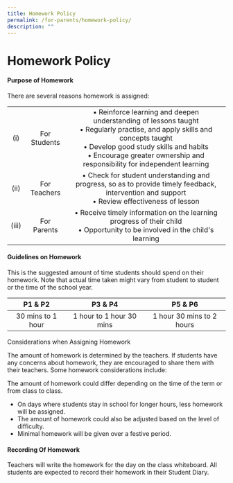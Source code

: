 ```yaml
---
title: Homework Policy
permalink: /for-parents/homework-policy/
description: ""
---
```

# Homework Policy


#### Purpose of Homework

There are several reasons homework is assigned:

|       |              |                                |
|:-------:|:--------------:|:------:|
|  (i)  | For Students | • Reinforce learning and deepen understanding of lessons taught<br>• Regularly practise, and apply skills and concepts taught<br>• Develop good study skills and habits<br>• Encourage greater ownership and responsibility for independent learning |
|  (ii) | For Teachers |    •      Check for student understanding and progress, so as to provide timely feedback, intervention and support<br>• Review effectiveness of lesson                                                  |
| (iii) |  For Parents |          • Receive timely information on the learning progress of their child<br>• Opportunity to be involved in the child's learning                                                           |


#### Guidelines on Homework

This is the suggested amount of time students should spend on their homework. Note that actual time taken might vary from student to student or the time of the school year.


|      P1 & P2      |          P3 & P4         |          P5 & P6          |
|:-----------------:|:------------------------:|:-------------------------:|
| 30 mins to 1 hour | 1 hour to 1 hour 30 mins | 1 hour 30 mins to 2 hours |

Considerations when Assigning Homework

The amount of homework is determined by the teachers. If students have any concerns about homework, they are encouraged to share them with their teachers. Some homework considerations include:

The amount of homework could differ depending on the time of the term or from class to class.

*   On days where students stay in school for longer hours, less homework will be assigned.
*   The amount of homework could also be adjusted based on the level of difficulty.
*   Minimal homework will be given over a festive period.

#### Recording Of Homework

Teachers will write the homework for the day on the class whiteboard. All students are expected to record their homework in their Student Diary.